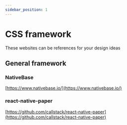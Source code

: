 ```yaml
---
sidebar_position: 1
---
```


# CSS framework

These websites can be references for your design ideas 

## General framework

### NativeBase
[https://www.nativebase.io/](https://www.nativebase.io/)
 

### react-native-paper
[https://github.com/callstack/react-native-paper](https://github.com/callstack/react-native-paper)

